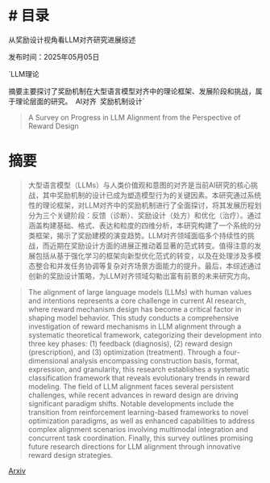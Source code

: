 # # 目录
从奖励设计视角看LLM对齐研究进展综述

发布时间：2025年05月05日

`LLM理论

摘要主要探讨了奖励机制在大型语言模型对齐中的理论框架、发展阶段和挑战，属于理论层面的研究。` `AI对齐` `奖励机制设计`

> A Survey on Progress in LLM Alignment from the Perspective of Reward Design

# 摘要

> 大型语言模型（LLMs）与人类价值观和意图的对齐是当前AI研究的核心挑战，其中奖励机制的设计已成为塑造模型行为的关键因素。本研究通过系统性的理论框架，对LLM对齐中的奖励机制进行了全面探讨，将其发展历程划分为三个关键阶段：反馈（诊断）、奖励设计（处方）和优化（治疗）。通过涵盖构建基础、格式、表达和粒度的四维分析，本研究构建了一个系统的分类框架，揭示了奖励建模的演变趋势。LLM对齐领域面临多个持续性的挑战，而近期在奖励设计方面的进展正推动着显著的范式转变。值得注意的发展包括从基于强化学习的框架向新型优化范式的转变，以及在处理涉及多模态整合和并发任务协调等复杂对齐场景方面能力的提升。最后，本综述通过创新的奖励设计策略，为LLM对齐领域勾勒出富有前景的未来研究方向。

> The alignment of large language models (LLMs) with human values and intentions represents a core challenge in current AI research, where reward mechanism design has become a critical factor in shaping model behavior. This study conducts a comprehensive investigation of reward mechanisms in LLM alignment through a systematic theoretical framework, categorizing their development into three key phases: (1) feedback (diagnosis), (2) reward design (prescription), and (3) optimization (treatment). Through a four-dimensional analysis encompassing construction basis, format, expression, and granularity, this research establishes a systematic classification framework that reveals evolutionary trends in reward modeling. The field of LLM alignment faces several persistent challenges, while recent advances in reward design are driving significant paradigm shifts. Notable developments include the transition from reinforcement learning-based frameworks to novel optimization paradigms, as well as enhanced capabilities to address complex alignment scenarios involving multimodal integration and concurrent task coordination. Finally, this survey outlines promising future research directions for LLM alignment through innovative reward design strategies.

[Arxiv](https://arxiv.org/abs/2505.02666)